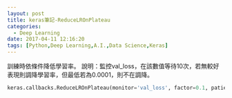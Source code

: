 ```yaml
---
layout: post
title: keras筆記-ReduceLROnPlateau
categories:
  - Deep Learning
date: 2017-04-11 12:16:20
tags: [Python,Deep Learning,A.I.,Data Science,Keras]
---
```


<!--more-->
訓練時依條件降低學習率。
說明：監控val_loss，在該數值等待10次，若無較好表現則調降學習率，但最低若為0.0001，則不在調降。
```python
keras.callbacks.ReduceLROnPlateau(monitor='val_loss', factor=0.1, patience=10, verbose=0, mode='auto', epsilon=0.0001, cooldown=0, min_lr=0.0001)
```
